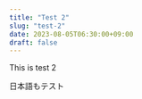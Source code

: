 ```yaml
---
title: "Test 2"
slug: "test-2"
date: 2023-08-05T06:30:00+09:00
draft: false
---
```


This is test 2

日本語もテスト
